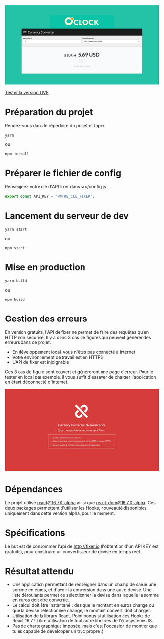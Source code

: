 ![capture d'écran de l'application](./public/capture.jpg)

[Tester la version LIVE](http://oclock-currency-converter.000webhostapp.com/)

# Préparation du projet

Rendez-vous dans le répertoire du projet et taper

	yarn

ou 

	npm install

# Préparer le fichier de config

Renseignez votre clé d'API fixer dans src/config.js

```js
export const API_KEY = "VOTRE_CLE_FIXER";
```

# Lancement du serveur de dev

	yarn start

ou

	npm start

# Mise en production

	yarn build

ou

	npm build

# Gestion des erreurs

En version gratuite, l'API de fixer ne permet de faire des requêtes qu'en HTTP non sécurisé. Il y a donc 3 cas de figures qui peuvent générer des erreurs dans ce projet:

* En développement local, vous n'êtes pas connecté à Internet
* Votre environnement de travail est en HTTPS
* L'API de fixer est injoignable

Ces 3 cas de figure sont couvert et généreront une page d'erreur. Pour le tester en local par exemple, il vous suffit d'essayer de charger l'application en étant déconnecté d'internet.

![Page d'erreur](./public/error-capture.jpg)

# Dépendances

Le projet utilise react@16.7.0-alpha ainsi que react-dom@16.7.0-alpha. Ces deux packages permettent d'utiliser les Hooks, nouveauté disponibles uniquement dans cette version alpha, pour le moment.

# Spécifications

Le but est de consommer l'api de http://fixer.io (l'obtention d'un API KEY est gratuite), pour
construire un convertisseur de devise en temps réel.

# Résultat attendu

* Une application permettant de renseigner dans un champ de saisie une somme en euros, et d'avoir la conversion dans une autre devise. Une liste déroulante permet de sélectionner la devise dans laquelle la somme en euros doit être convertie.
* Le calcul doit être instantané : dès que le montant en euros change ou que la devise sélectionnée change, le montant converti doit changer.
* Utilisation de la library React. Point bonus si utilisation des Hooks de React 16.7 ! Libre utilisation de tout autre libraries de l'écosystème JS.
* Pas de charte graphique imposée, mais c'est l'occasion de montrer que tu es capable de développer un truc propre :)